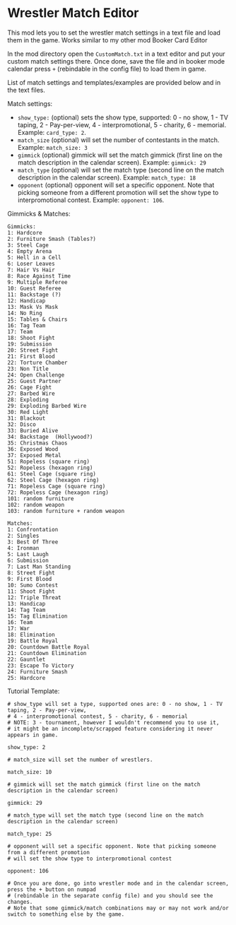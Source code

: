 # Wrestler Match Editor
This mod lets you to set the wrestler match settings in a text file and load them in the game. Works similar to my other mod Booker Card Editor

In the mod directory open the `CustomMatch.txt` in a text editor and put your custom match settings there. Once done, save the file and in booker mode calendar press `+` (rebindable in the config file) to load them in game.

List of match settings and templates/examples are provided below and in the text files.

Match settings:
- `show_type:` (optional) sets the show type, supported: 0 - no show, 1 - TV taping, 2 - Pay-per-view, 4 - interpromotional, 5 - charity, 6 - memorial. Example: `card_type: 2`.
- `match_size` (optional) will set the number of contestants in the match. Example: `match_size: 3`
- `gimmick` (optional) gimmick will set the match gimmick (first line on the match description in the calendar screen). Example: `gimmick: 29`
- `match_type` (optional) will set the match type (second line on the match description in the calendar screen). Example: `match_type: 18`
- `opponent` (optional) opponent will set a specific opponent. Note that picking someone from a different promotion will set the show type to interpromotional contest. Example: `opponent: 106`.

Gimmicks & Matches:
```
Gimmicks:
1: Hardcore
2: Furniture Smash (Tables?)
3: Steel Cage
4: Empty Arena
5: Hell in a Cell
6: Loser Leaves
7: Hair Vs Hair
8: Race Against Time
9: Multiple Referee
10: Guest Referee
11: Backstage (?)
12: Handicap
13: Mask Vs Mask
14: No Ring
15: Tables & Chairs
16: Tag Team
17: Team
18: Shoot Fight
19: Submission
20: Street Fight
21: First Blood
22: Torture Chamber
23: Non Title
24: Open Challenge
25: Guest Partner
26: Cage Fight
27: Barbed Wire
28: Exploding
29: Exploding Barbed Wire
30: Red Light
31: Blackout
32: Disco
33: Buried Alive
34: Backstage  (Hollywood?)
35: Christmas Chaos
36: Exposed Wood
37: Exposed Metal
51: Ropeless (square ring)
52: Ropeless (hexagon ring)
61: Steel Cage (square ring)
62: Steel Cage (hexagon ring)
71: Ropeless Cage (square ring)
72: Ropeless Cage (hexagon ring)
101: random furniture
102: random weapon
103: random furniture + random weapon

Matches:
1: Confrontation
2: Singles
3: Best Of Three
4: Ironman
5: Last Laugh
6: Submission
7: Last Man Standing
8: Street Fight
9: First Blood
10: Sumo Contest
11: Shoot Fight
12: Triple Threat
13: Handicap
14: Tag Team
15: Tag Elimination
16: Team
17: War
18: Elimination
19: Battle Royal
20: Countdown Battle Royal
21: Countdown Elimination
22: Gauntlet
23: Escape To Victory
24: Furniture Smash
25: Hardcore
```
Tutorial Template:
```
# show_type will set a type, supported ones are: 0 - no show, 1 - TV taping, 2 - Pay-per-view,
# 4 - interpromotional contest, 5 - charity, 6 - memorial
# NOTE: 3 - tournament, however I wouldn't recommend you to use it,
# it might be an incomplete/scrapped feature considering it never appears in game.

show_type: 2

# match_size will set the number of wrestlers. 

match_size: 10

# gimmick will set the match gimmick (first line on the match description in the calendar screen)

gimmick: 29

# match_type will set the match type (second line on the match description in the calendar screen)

match_type: 25

# opponent will set a specific opponent. Note that picking someone from a different promotion
# will set the show type to interpromotional contest

opponent: 106

# Once you are done, go into wrestler mode and in the calendar screen, press the + button on numpad
# (rebindable in the separate config file) and you should see the changes.
# Note that some gimmick/match combinations may or may not work and/or switch to something else by the game.
```